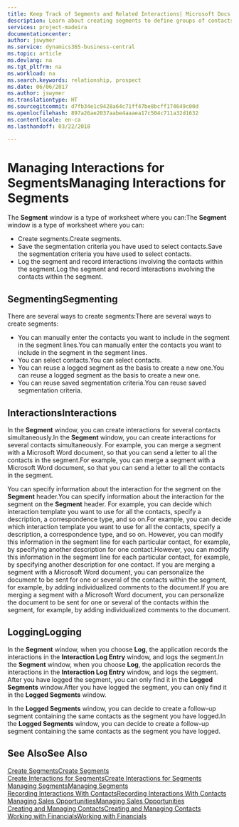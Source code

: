 ```yaml
---
title: Keep Track of Segments and Related Interactions| Microsoft Docs
description: Learn about creating segments to define groups of contacts and specifying interactions for segments.
services: project-madeira
documentationcenter: 
author: jswymer
ms.service: dynamics365-business-central
ms.topic: article
ms.devlang: na
ms.tgt_pltfrm: na
ms.workload: na
ms.search.keywords: relationship, prospect
ms.date: 06/06/2017
ms.author: jswymer
ms.translationtype: HT
ms.sourcegitcommit: d7fb34e1c9428a64c71ff47be8bcff174649c00d
ms.openlocfilehash: 897a26ae2037aabe4aaaea17c504c711a32d1632
ms.contentlocale: en-ca
ms.lasthandoff: 03/22/2018

---
```

# <a name="managing-interactions-for-segments"></a><span data-ttu-id="15647-103">Managing Interactions for Segments</span><span class="sxs-lookup"><span data-stu-id="15647-103">Managing Interactions for Segments</span></span>
<span data-ttu-id="15647-104">The **Segment** window is a type of worksheet where you can:</span><span class="sxs-lookup"><span data-stu-id="15647-104">The **Segment** window is a type of worksheet where you can:</span></span>

* <span data-ttu-id="15647-105">Create segments.</span><span class="sxs-lookup"><span data-stu-id="15647-105">Create segments.</span></span>
* <span data-ttu-id="15647-106">Save the segmentation criteria you have used to select contacts.</span><span class="sxs-lookup"><span data-stu-id="15647-106">Save the segmentation criteria you have used to select contacts.</span></span>
* <span data-ttu-id="15647-107">Log the segment and record interactions involving the contacts within the segment.</span><span class="sxs-lookup"><span data-stu-id="15647-107">Log the segment and record interactions involving the contacts within the segment.</span></span>

## <a name="segmenting"></a><span data-ttu-id="15647-108">Segmenting</span><span class="sxs-lookup"><span data-stu-id="15647-108">Segmenting</span></span>
<span data-ttu-id="15647-109">There are several ways to create segments:</span><span class="sxs-lookup"><span data-stu-id="15647-109">There are several ways to create segments:</span></span>

* <span data-ttu-id="15647-110">You can manually enter the contacts you want to include in the segment in the segment lines.</span><span class="sxs-lookup"><span data-stu-id="15647-110">You can manually enter the contacts you want to include in the segment in the segment lines.</span></span>
* <span data-ttu-id="15647-111">You can select contacts.</span><span class="sxs-lookup"><span data-stu-id="15647-111">You can select contacts.</span></span>
* <span data-ttu-id="15647-112">You can reuse a logged segment as the basis to create a new one.</span><span class="sxs-lookup"><span data-stu-id="15647-112">You can reuse a logged segment as the basis to create a new one.</span></span>
* <span data-ttu-id="15647-113">You can reuse saved segmentation criteria.</span><span class="sxs-lookup"><span data-stu-id="15647-113">You can reuse saved segmentation criteria.</span></span>

## <a name="interactions"></a><span data-ttu-id="15647-114">Interactions</span><span class="sxs-lookup"><span data-stu-id="15647-114">Interactions</span></span>
<span data-ttu-id="15647-115">In the **Segment** window, you can create interactions for several contacts simultaneously.</span><span class="sxs-lookup"><span data-stu-id="15647-115">In the **Segment** window, you can create interactions for several contacts simultaneously.</span></span> <span data-ttu-id="15647-116">For example, you can merge a segment with a Microsoft Word document, so that you can send a letter to all the contacts in the segment.</span><span class="sxs-lookup"><span data-stu-id="15647-116">For example, you can merge a segment with a Microsoft Word document, so that you can send a letter to all the contacts in the segment.</span></span>

<span data-ttu-id="15647-117">You can specify information about the interaction for the segment on the **Segment** header.</span><span class="sxs-lookup"><span data-stu-id="15647-117">You can specify information about the interaction for the segment on the **Segment** header.</span></span> <span data-ttu-id="15647-118">For example, you can decide which interaction template you want to use for all the contacts, specify a description, a correspondence type, and so on.</span><span class="sxs-lookup"><span data-stu-id="15647-118">For example, you can decide which interaction template you want to use for all the contacts, specify a description, a correspondence type, and so on.</span></span> <span data-ttu-id="15647-119">However, you can modify this information in the segment line for each particular contact, for example, by specifying another description for one contact.</span><span class="sxs-lookup"><span data-stu-id="15647-119">However, you can modify this information in the segment line for each particular contact, for example, by specifying another description for one contact.</span></span> <span data-ttu-id="15647-120">If you are merging a segment with a Microsoft Word document, you can personalize the document to be sent for one or several of the contacts within the segment, for example, by adding individualized comments to the document.</span><span class="sxs-lookup"><span data-stu-id="15647-120">If you are merging a segment with a Microsoft Word document, you can personalize the document to be sent for one or several of the contacts within the segment, for example, by adding individualized comments to the document.</span></span>

## <a name="logging"></a><span data-ttu-id="15647-121">Logging</span><span class="sxs-lookup"><span data-stu-id="15647-121">Logging</span></span>
<span data-ttu-id="15647-122">In the **Segment** window, when you choose **Log**, the application records the interactions in the **Interaction Log Entry** window, and logs the segment.</span><span class="sxs-lookup"><span data-stu-id="15647-122">In the **Segment** window, when you choose **Log**, the application records the interactions in the **Interaction Log Entry** window, and logs the segment.</span></span> <span data-ttu-id="15647-123">After you have logged the segment, you can only find it in the **Logged Segments** window.</span><span class="sxs-lookup"><span data-stu-id="15647-123">After you have logged the segment, you can only find it in the **Logged Segments** window.</span></span>

<span data-ttu-id="15647-124">In the **Logged Segments** window, you can decide to create a follow-up segment containing the same contacts as the segment you have logged.</span><span class="sxs-lookup"><span data-stu-id="15647-124">In the **Logged Segments** window, you can decide to create a follow-up segment containing the same contacts as the segment you have logged.</span></span>

## <a name="see-also"></a><span data-ttu-id="15647-125">See Also</span><span class="sxs-lookup"><span data-stu-id="15647-125">See Also</span></span>
[<span data-ttu-id="15647-126">Create Segments</span><span class="sxs-lookup"><span data-stu-id="15647-126">Create Segments</span></span>](marketing-how-create-segment.md)  
[<span data-ttu-id="15647-127">Create Interactions for Segments</span><span class="sxs-lookup"><span data-stu-id="15647-127">Create Interactions for Segments</span></span>](marketing-how-create-interactions.md)  
[<span data-ttu-id="15647-128">Managing Segments</span><span class="sxs-lookup"><span data-stu-id="15647-128">Managing Segments</span></span>](marketing-segments.md)  
[<span data-ttu-id="15647-129">Recording Interactions With Contacts</span><span class="sxs-lookup"><span data-stu-id="15647-129">Recording Interactions With Contacts</span></span>](marketing-interactions.md)  
[<span data-ttu-id="15647-130">Managing Sales Opportunities</span><span class="sxs-lookup"><span data-stu-id="15647-130">Managing Sales Opportunities</span></span>](marketing-manage-sales-opportunities.md)  
[<span data-ttu-id="15647-131">Creating and Managing Contacts</span><span class="sxs-lookup"><span data-stu-id="15647-131">Creating and Managing Contacts</span></span>](marketing-contacts.md)  
[<span data-ttu-id="15647-132">Working with Financials</span><span class="sxs-lookup"><span data-stu-id="15647-132">Working with Financials</span></span>](ui-work-product.md)

